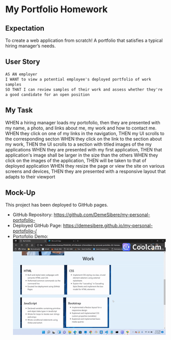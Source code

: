 # My Portfolio Homework

## Expectation

To create a web application from scratch! A portfolio that satisfies a typical hiring manager’s needs.


## User Story

```
AS AN employer
I WANT to view a potential employee's deployed portfolio of work samples
SO THAT I can review samples of their work and assess whether they're a good candidate for an open position
```


## My Task

WHEN a hiring manager loads my portofolio, then they are presented with my name, a photo, and links about me, my work and how to contact me.  
WHEN they click on one of my links in the navigation, THEN my UI scrolls to the corresponding secton
WHEN they click on the link to the section about my work, THEN the UI scrolls to a section with titled images of the my applications
WHEN they are presented with my first application, THEN that application's image shall be larger in the size than the others
WHEN they click on the images of the application, THEN will be taken to that of deployed application
WHEN they resize the page or view the site on various screens and devices, THEN they are presented with a responsive layout that adapts to their viewport



## Mock-Up

This project has been deployed to GitHub pages.

* GitHub Repository: https://github.com/DemeSibere/my-personal-portofolio-
* Deployed GitHub Page: https://demesibere.github.io/my-personal-portofolio-/
* Portofolio Demo:![The following animation shows the web application's appearance and functionality portfolio demo](./Assets/portofoliodemo.gif)





